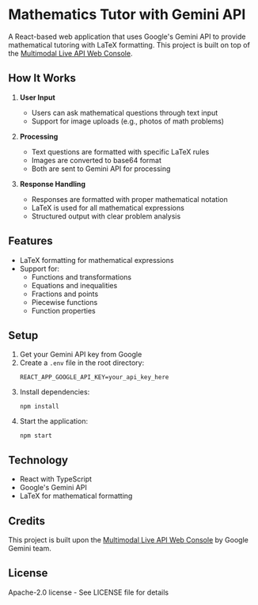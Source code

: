 # Mathematics Tutor with Gemini API

A React-based web application that uses Google's Gemini API to provide mathematical tutoring with LaTeX formatting. This project is built on top of the [Multimodal Live API Web Console](https://github.com/google-gemini/multimodal-live-api-web-console).

## How It Works

1. **User Input**
   - Users can ask mathematical questions through text input
   - Support for image uploads (e.g., photos of math problems)

2. **Processing**
   - Text questions are formatted with specific LaTeX rules
   - Images are converted to base64 format
   - Both are sent to Gemini API for processing

3. **Response Handling**
   - Responses are formatted with proper mathematical notation
   - LaTeX is used for all mathematical expressions
   - Structured output with clear problem analysis

## Features

- LaTeX formatting for mathematical expressions
- Support for:
  - Functions and transformations
  - Equations and inequalities
  - Fractions and points
  - Piecewise functions
  - Function properties

## Setup

1. Get your Gemini API key from Google
2. Create a `.env` file in the root directory:
   ```
   REACT_APP_GOOGLE_API_KEY=your_api_key_here
   ```
3. Install dependencies:
   ```
   npm install
   ```
4. Start the application:
   ```
   npm start
   ```

## Technology

- React with TypeScript
- Google's Gemini API
- LaTeX for mathematical formatting

## Credits

This project is built upon the [Multimodal Live API Web Console](https://github.com/google-gemini/multimodal-live-api-web-console) by Google Gemini team.

## License

Apache-2.0 license - See LICENSE file for details

